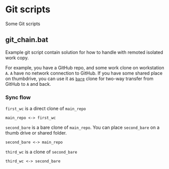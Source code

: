 # Git scripts
Some Git scripts

## git_chain.bat

Example git script contain solution for how to handle with remoted isolated work copy.

For example, you have a GitHub repo, and some work clone on workstation `A`. `A` have no network connection to GitHub. If you have some shared place on thumbdrive, you can use it as [`bare`](https://githowto.com/bare_repositories) clone for two-way transfer from GitHub to `A` and back.

### Sync flow ###

`first_wc` is a direct clone of `main_repo`

`main_repo <-> first_wc`

`second_bare` is a bare clone of `main_repo`. You can place `second_bare` on a thumb drive or shared folder.

`second_bare <-> main_repo`

`third_wc` is a clone of `second_bare`

`third_wc <-> second_bare`
